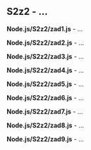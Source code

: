 ## S2z2 - ...

**Node.js/S2z2/zad1.js** - ... 

**Node.js/S2z2/zad2.js** - ...

**Node.js/S2z2/zad3.js** - ...

**Node.js/S2z2/zad4.js** - ...

**Node.js/S2z2/zad5.js** - ...

**Node.js/S2z2/zad6.js** - ...

**Node.js/S2z2/zad7.js** - ...

**Node.js/S2z2/zad8.js** - ...

**Node.js/S2z2/zad9.js** - ...
